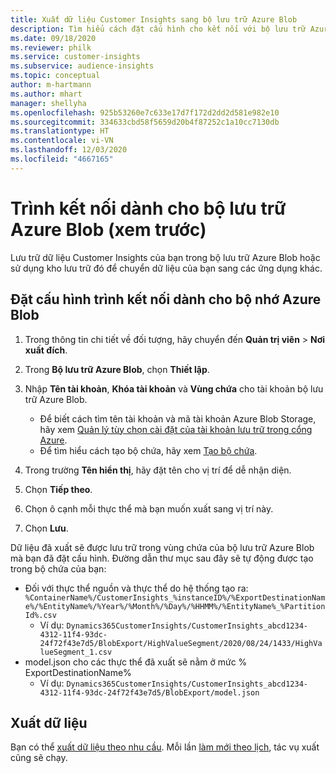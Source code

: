 ```yaml
---
title: Xuất dữ liệu Customer Insights sang bộ lưu trữ Azure Blob
description: Tìm hiểu cách đặt cấu hình cho kết nối với bộ lưu trữ Azure Blob.
ms.date: 09/18/2020
ms.reviewer: philk
ms.service: customer-insights
ms.subservice: audience-insights
ms.topic: conceptual
author: m-hartmann
ms.author: mhart
manager: shellyha
ms.openlocfilehash: 925b53260e7c633e17d7f172d2dd2d581e982e10
ms.sourcegitcommit: 334633cbd58f5659d20b4f87252c1a10cc7130db
ms.translationtype: HT
ms.contentlocale: vi-VN
ms.lasthandoff: 12/03/2020
ms.locfileid: "4667165"
---
```

# <a name="connector-for-azure-blob-storage-preview"></a>Trình kết nối dành cho bộ lưu trữ Azure Blob (xem trước)

Lưu trữ dữ liệu Customer Insights của bạn trong bộ lưu trữ Azure Blob hoặc sử dụng kho lưu trữ đó để chuyển dữ liệu của bạn sang các ứng dụng khác.

## <a name="configure-the-connector-for-azure-blob-storage"></a>Đặt cấu hình trình kết nối dành cho bộ nhớ Azure Blob

1. Trong thông tin chi tiết về đối tượng, hãy chuyển đến **Quản trị viên** > **Nơi xuất đích**.

1. Trong **Bộ lưu trữ Azure Blob**, chọn **Thiết lập**.

1. Nhập **Tên tài khoản**, **Khóa tài khoản** và **Vùng chứa** cho tài khoản bộ lưu trữ Azure Blob.
    - Để biết cách tìm tên tài khoản và mã tài khoản Azure Blob Storage, hãy xem [Quản lý tùy chọn cài đặt của tài khoản lưu trữ trong cổng Azure](https://docs.microsoft.com/azure/storage/common/storage-account-manage).
    - Để tìm hiểu cách tạo bộ chứa, hãy xem [Tạo bộ chứa](https://docs.microsoft.com/azure/storage/blobs/storage-quickstart-blobs-portal#create-a-container).

1. Trong trường **Tên hiển thị**, hãy đặt tên cho vị trí để dễ nhận diện.

1. Chọn **Tiếp theo**.

1. Chọn ô cạnh mỗi thực thể mà bạn muốn xuất sang vị trí này.

1. Chọn **Lưu**.

Dữ liệu đã xuất sẽ được lưu trữ trong vùng chứa của bộ lưu trữ Azure Blob mà bạn đã đặt cấu hình. Đường dẫn thư mục sau đây sẽ tự động được tạo trong bộ chứa của bạn:

- Đối với thực thể nguồn và thực thể do hệ thống tạo ra: `%ContainerName%/CustomerInsights_%instanceID%/%ExportDestinationName%/%EntityName%/%Year%/%Month%/%Day%/%HHMM%/%EntityName%_%PartitionId%.csv`
  - Ví dụ: `Dynamics365CustomerInsights/CustomerInsights_abcd1234-4312-11f4-93dc-24f72f43e7d5/BlobExport/HighValueSegment/2020/08/24/1433/HighValueSegment_1.csv`
- model.json cho các thực thể đã xuất sẽ nằm ở mức % ExportDestinationName%
  - Ví dụ: `Dynamics365CustomerInsights/CustomerInsights_abcd1234-4312-11f4-93dc-24f72f43e7d5/BlobExport/model.json`

## <a name="export-the-data"></a>Xuất dữ liệu

Bạn có thể [xuất dữ liệu theo nhu cầu](/export-destinations.md#export-data-on-demand). Mỗi lần [làm mới theo lịch](system.md#schedule-tab), tác vụ xuất cũng sẽ chạy.
